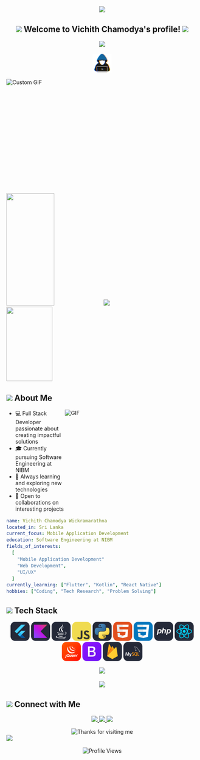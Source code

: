 <div align="center">
  <img src="https://capsule-render.vercel.app/api?type=waving&color=gradient&text=Hello%20World!&height=100&section=header&animation=fadeIn&fontColor=fff"/>
</div>

<h2 align="center">
  <img src="https://media.giphy.com/media/hvRJCLFzcasrR4ia7z/giphy.gif" width="28">
  Welcome to Vichith Chamodya's profile!
  <img src="https://media.giphy.com/media/hvRJCLFzcasrR4ia7z/giphy.gif" width="28">
</h2>

<p align="center">
  <a href="https://github.com/DenverCoder1/readme-typing-svg">
    <img src="https://readme-typing-svg.herokuapp.com/?lines=Mobile+App+Developer;UI%2FUX+Designer;Always%20learning%20new%20things;Student%20at%20NIBM;Passionate%20about%20coding&font=Righteous&center=true&width=440&height=45&color=f75c7e&vCenter=true&size=30&pause=1000">
  </a>
</p>

<p align="center">
  <img src="https://github.com/0xAbdulKhalid/0xAbdulKhalid/raw/main/assets/mdImages/about_me.gif" width="50px">
</p>

<img align="left" height="300px" width="350px" alt="Custom GIF" src="https://raw.githubusercontent.com/7oSkaaa/7oSkaaa/refs/heads/main/Images/Right_Side.gif" />

<img width="50%" height="295px" src="https://github-readme-stats.vercel.app/api?username=VichithChamodya&show_icons=true&count_private=true&hide_border=true&title_color=ff91a4&icon_color=ff91a4&text_color=c9d1d9&bg_color=0d1117"  />

<img src="https://github-profile-trophy.vercel.app/?username=VichithChamodya&theme=radical&no-frame=true&no-bg=true&margin-w=15&margin-h=15&column=2" />

<br>

<div align="left">
  <img width="49%" height="195px" src="https://github-readme-streak-stats.herokuapp.com/?user=VichithChamodya&theme=radical&hide_border=true" />
</div>

<h2>
  <img src="https://media2.giphy.com/media/QssGEmpkyEOhBCb7e1/giphy.gif?cid=ecf05e47a0n3gi1bfqntqmob8g9aid1oyj2wr3ds3mg700bl&rid=giphy.gif" width ="25">
  About Me
</h2>

<img align="right" height="270px" width="350px" alt="GIF" src="https://media.giphy.com/media/M9gbBd9nbDrOTu1Mqx/giphy.gif" />

- 💻 Full Stack Developer passionate about creating impactful solutions
- 🎓 Currently pursuing Software Engineering at NIBM
- 🌱 Always learning and exploring new technologies
- 🤝 Open to collaborations on interesting projects

```yaml
name: Vichith Chamodya Wickramarathna
located_in: Sri Lanka
current_focus: Mobile Application Development
education: Software Engineering at NIBM
fields_of_interests:
  [
    "Mobile Application Development"
    "Web Development",
    "UI/UX"
  ]
currently_learning: ["Flutter", "Kotlin", "React Native"]
hobbies: ["Coding", "Tech Research", "Problem Solving"]
```

<h2>
  <img src="https://media2.giphy.com/media/QssGEmpkyEOhBCb7e1/giphy.gif?cid=ecf05e47a0n3gi1bfqntqmob8g9aid1oyj2wr3ds3mg700bl&rid=giphy.gif" width="25">
  Tech Stack
</h2>

<p align="center">
  <img src="https://github.com/tandpfun/skill-icons/blob/main/icons/Flutter-Dark.svg" width="50">
  <img src="https://github.com/tandpfun/skill-icons/blob/main/icons/Kotlin-Dark.svg" width="50">
  <img src="https://github.com/tandpfun/skill-icons/blob/main/icons/Java-Dark.svg" width="50">
  <img src="https://github.com/tandpfun/skill-icons/blob/main/icons/JavaScript.svg" width="50">
  <img src="https://github.com/tandpfun/skill-icons/blob/main/icons/Python-Dark.svg" width="50">
  <img src="https://github.com/tandpfun/skill-icons/blob/main/icons/HTML.svg" width="50">
  <img src="https://github.com/tandpfun/skill-icons/blob/main/icons/CSS.svg" width="50">
  <img src="https://github.com/tandpfun/skill-icons/blob/main/icons/PHP-Dark.svg" width="50">
  <img src="https://github.com/tandpfun/skill-icons/blob/main/icons/React-Dark.svg" width="50">
  <img src="https://github.com/tandpfun/skill-icons/blob/main/icons/JQuery.svg" width="50">
  <img src="https://github.com/tandpfun/skill-icons/blob/main/icons/Bootstrap.svg" width="50">
  <img src="https://github.com/tandpfun/skill-icons/blob/main/icons/Firebase-Dark.svg" width="50">
  <img src="https://github.com/tandpfun/skill-icons/blob/main/icons/MySQL-Dark.svg" width="50">
</p>

<div align="center">
  <img height="180em" src="https://github-readme-stats.vercel.app/api/top-langs/?username=VichithChamodya&layout=compact&theme=radical&hide_border=true" />
  <br><br>
  <img src="https://github-profile-summary-cards.vercel.app/api/cards/profile-details?username=VichithChamodya&theme=radical" />
</div>

<h2>
  <img src='https://raw.githubusercontent.com/ShahriarShafin/ShahriarShafin/main/Assets/handshake.gif' width="50px">
  Connect with Me
</h2>

<p align="center">
  <a href="https://vichithchamodya-resume.netlify.app/">
    <img src="https://img.shields.io/badge/My CV-%23000000.svg?style=for-the-badge&logo=firefox&logoColor=#FF7139" />
  </a>
  <a href="https://www.linkedin.com/in/vichith-wickramarathna">
    <img src="https://img.shields.io/badge/linkedin-%230077B5.svg?style=for-the-badge&logo=linkedin&logoColor=white" />
  </a>
  <a href="mailto:vichithwikramarathna@gmail.com">
    <img src="https://img.shields.io/badge/Gmail-D14836?style=for-the-badge&logo=gmail&logoColor=white" />
  </a>
</p>

<div align="center">
  <img height="120" alt="Thanks for visiting me" width="100%" src="https://raw.githubusercontent.com/BrunnerLivio/brunnerlivio/master/images/marquee.svg" />
  <br/>
</div>

<img src="https://capsule-render.vercel.app/api?type=waving&color=gradient&height=100&section=footer&animation=twinkling"/>

<!-- Profile Views Counter -->
<p align="center">
  <img src="https://komarev.com/ghpvc/?username=VichithChamodya&label=Profile%20views&color=blueviolet&style=for-the-badge" alt="Profile Views" />
</p>
